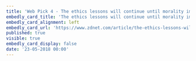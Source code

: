 ```yaml
---
title: 'Web Pick 4 - The ethics lessons will continue until morality improves'
embedly_card_title: 'The ethics lessons will continue until morality improves'
embedly_card_alignment: left
embedly_card_url: 'https://www.zdnet.com/article/the-ethics-lessons-will-continue-until-morality-improves/#ftag=RSSbaffb68'
published: true
visible: true
embedly_card_display: false
date: '23-05-2018 00:00'
---
```

